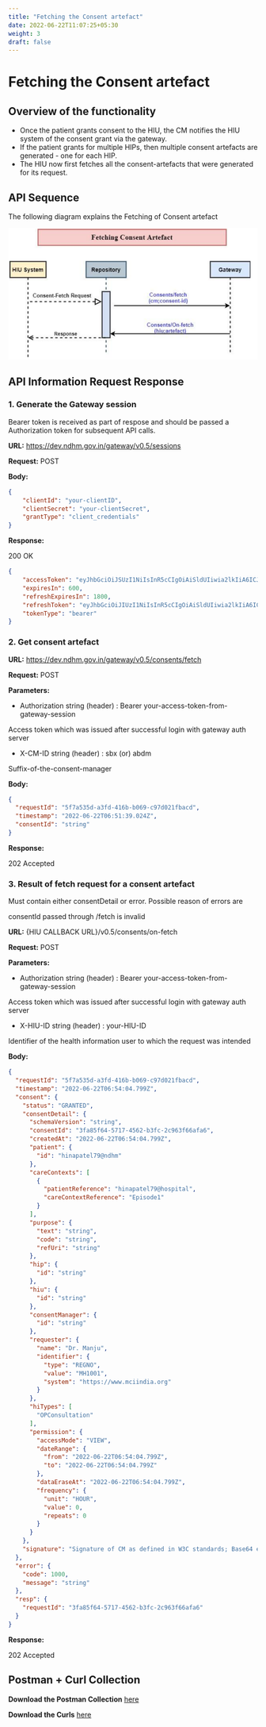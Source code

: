 ```yaml
---
title: "Fetching the Consent artefact"
date: 2022-06-22T11:07:25+05:30
weight: 3
draft: false
---
```




# Fetching the Consent artefact

## Overview of the functionality

 - Once the patient grants consent to the HIU, the CM notifies the HIU system of the consent grant via the gateway.
 - If the patient grants for multiple HIPs, then multiple consent artefacts are generated - one for each HIP.
 - The HIU now first fetches all the consent-artefacts that were generated for its request.

## API Sequence

The following diagram explains the Fetching of Consent artefact

![Consention of Consent Request](./fetching_the_consent_artefact.PNG)


## API Information Request Response


### 1. Generate the Gateway session

Bearer token is received as part of respose and should be passed a Authorization token for subsequent API calls.

**URL:** https://dev.ndhm.gov.in/gateway/v0.5/sessions

**Request:** POST  

**Body:**

```json
{
    "clientId": "your-clientID",
    "clientSecret": "your-clientSecret",
    "grantType": "client_credentials"
}
```

**Response:** 

200   OK

```json
{
    "accessToken": "eyJhbGciOiJSUzI1NiIsInR5cCIgOiAiSldUIiwia2lkIiA6ICJBbFJiNVdDbThUbTlFSl9JZk85ejA2ajlvQ3Y1MXBLS0ZrbkdiX1RCdkswIn0.eyJleHAiOjE2NTMzNjkyNTYsImlhdCI6MTY1MzM2ODY1NnR",
    "expiresIn": 600,
    "refreshExpiresIn": 1800,
    "refreshToken": "eyJhbGciOiJIUzI1NiIsInR5cCIgOiAiSldUIiwia2lkIiA6ICIyMWU5NzA4OS00ZTcxLTQyNGEtOTAzYS1jOTAyMWM1NmFlNWYifQ.eyJleHAiOjE2NTMzNzA0NTYsImlhdCI6MTY1MzM2ODY1NiwianRpIjoi",
    "tokenType": "bearer"
}
```

### 2. Get consent artefact


**URL:** https://dev.ndhm.gov.in/gateway/v0.5/consents/fetch

**Request:** POST  

**Parameters:**

- Authorization string (header) : Bearer your-access-token-from-gateway-session

Access token which was issued after successful login with gateway auth server

- X-CM-ID string (header) :  sbx (or) abdm

Suffix-of-the-consent-manager

**Body:**

```json
{
  "requestId": "5f7a535d-a3fd-416b-b069-c97d021fbacd",
  "timestamp": "2022-06-22T06:51:39.024Z",
  "consentId": "string"
}

```

**Response:**

202 	Accepted



### 3. Result of fetch request for a consent artefact

Must contain either consentDetail or error. Possible reason of errors are

consentId passed through /fetch is invalid

**URL:** {HIU CALLBACK URL}/v0.5/consents/on-fetch

**Request:** POST  

**Parameters:**

- Authorization string (header) : Bearer your-access-token-from-gateway-session

Access token which was issued after successful login with gateway auth server

- X-HIU-ID string (header) : your-HIU-ID

Identifier of the health information user to which the request was intended

**Body:**

```json
{
  "requestId": "5f7a535d-a3fd-416b-b069-c97d021fbacd",
  "timestamp": "2022-06-22T06:54:04.799Z",
  "consent": {
    "status": "GRANTED",
    "consentDetail": {
      "schemaVersion": "string",
      "consentId": "3fa85f64-5717-4562-b3fc-2c963f66afa6",
      "createdAt": "2022-06-22T06:54:04.799Z",
      "patient": {
        "id": "hinapatel79@ndhm"
      },
      "careContexts": [
        {
          "patientReference": "hinapatel79@hospital",
          "careContextReference": "Episode1"
        }
      ],
      "purpose": {
        "text": "string",
        "code": "string",
        "refUri": "string"
      },
      "hip": {
        "id": "string"
      },
      "hiu": {
        "id": "string"
      },
      "consentManager": {
        "id": "string"
      },
      "requester": {
        "name": "Dr. Manju",
        "identifier": {
          "type": "REGNO",
          "value": "MH1001",
          "system": "https://www.mciindia.org"
        }
      },
      "hiTypes": [
        "OPConsultation"
      ],
      "permission": {
        "accessMode": "VIEW",
        "dateRange": {
          "from": "2022-06-22T06:54:04.799Z",
          "to": "2022-06-22T06:54:04.799Z"
        },
        "dataEraseAt": "2022-06-22T06:54:04.799Z",
        "frequency": {
          "unit": "HOUR",
          "value": 0,
          "repeats": 0
        }
      }
    },
    "signature": "Signature of CM as defined in W3C standards; Base64 encoded"
  },
  "error": {
    "code": 1000,
    "message": "string"
  },
  "resp": {
    "requestId": "3fa85f64-5717-4562-b3fc-2c963f66afa6"
  }
}

```

**Response:**

202 	Accepted


## Postman + Curl Collection 

**Download the Postman Collection** [here](/abdm-docs/Postman/)

**Download the Curls** [here](/abdm-docs/Curls/)
